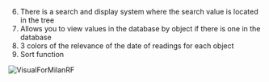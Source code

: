 

6) There is a search and display system where the search value is located in the tree
7) Allows you to view values ​in the database by object if there is one in the database
8) 3 colors of the relevance of the date of readings for each object
9) Sort function

![VisualForMilanRF](https://github.com/user-attachments/assets/d6bbfc99-2cf3-4211-9a06-6873985d7505)
